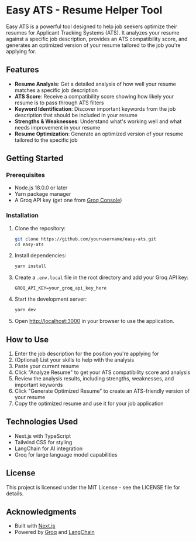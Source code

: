 # Easy ATS - Resume Helper Tool

Easy ATS is a powerful tool designed to help job seekers optimize their resumes for Applicant Tracking Systems (ATS). It analyzes your resume against a specific job description, provides an ATS compatibility score, and generates an optimized version of your resume tailored to the job you're applying for.

## Features

- **Resume Analysis**: Get a detailed analysis of how well your resume matches a specific job description
- **ATS Score**: Receive a compatibility score showing how likely your resume is to pass through ATS filters
- **Keyword Identification**: Discover important keywords from the job description that should be included in your resume
- **Strengths & Weaknesses**: Understand what's working well and what needs improvement in your resume
- **Resume Optimization**: Generate an optimized version of your resume tailored to the specific job

## Getting Started

### Prerequisites

- Node.js 18.0.0 or later
- Yarn package manager
- A Groq API key (get one from [Groq Console](https://console.groq.com/))

### Installation

1. Clone the repository:

   ```bash
   git clone https://github.com/yourusername/easy-ats.git
   cd easy-ats
   ```

2. Install dependencies:

   ```bash
   yarn install
   ```

3. Create a `.env.local` file in the root directory and add your Groq API key:

   ```
   GROQ_API_KEY=your_groq_api_key_here
   ```

4. Start the development server:

   ```bash
   yarn dev
   ```

5. Open [http://localhost:3000](http://localhost:3000) in your browser to use the application.

## How to Use

1. Enter the job description for the position you're applying for
2. (Optional) List your skills to help with the analysis
3. Paste your current resume
4. Click "Analyze Resume" to get your ATS compatibility score and analysis
5. Review the analysis results, including strengths, weaknesses, and important keywords
6. Click "Generate Optimized Resume" to create an ATS-friendly version of your resume
7. Copy the optimized resume and use it for your job application

## Technologies Used

- Next.js with TypeScript
- Tailwind CSS for styling
- LangChain for AI integration
- Groq for large language model capabilities

## License

This project is licensed under the MIT License - see the LICENSE file for details.

## Acknowledgments

- Built with [Next.js](https://nextjs.org/)
- Powered by [Groq](https://groq.com/) and [LangChain](https://js.langchain.com/)
